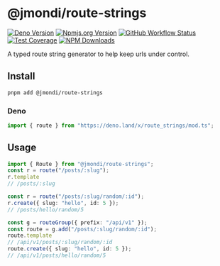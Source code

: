 # @jmondi/route-strings

[![Deno Version](https://shield.deno.dev/x/route_strings?style=flat-square)](https://deno.land/x/route_strings)
[![Npmjs.org Version](https://img.shields.io/npm/v/@jmondi/route-strings?style=flat-square)](https://www.npmjs.com/package/@jmondi/route-strings)
[![GitHub Workflow Status](https://img.shields.io/github/actions/workflow/status/jasonraimondi/route-strings/test.yml?branch=main&label=Unit%20Tests&style=flat-square)](https://github.com/jasonraimondi/route-strings)
[![Test Coverage](https://img.shields.io/codeclimate/coverage/jasonraimondi/route-strings?style=flat-square)](https://codeclimate.com/github/jasonraimondi/route-strings)
[![NPM Downloads](https://img.shields.io/npm/dt/@jmondi/route-strings?label=npm%20downloads&style=flat-square)](https://www.npmjs.com/package/@jmondi/route-strings)

A typed route string generator to help keep urls under control.

## Install

```bash
pnpm add @jmondi/route-strings
```

### Deno

```ts
import { route } from "https://deno.land/x/route_strings/mod.ts";
```

## Usage

```ts
import { Route } from "@jmondi/route-strings";
const r = route("/posts/:slug");
r.template
// /posts/:slug
```

```ts
const r = route("/posts/:slug/random/:id");
r.create({ slug: "hello", id: 5 });
// /posts/hello/random/5
```

```ts
const g = routeGroup({ prefix: "/api/v1" });
const route = g.add("/posts/:slug/random/:id");
route.template
// /api/v1/posts/:slug/random/:id
route.create({ slug: "hello", id: 5 });
// /api/v1/posts/hello/random/5
```